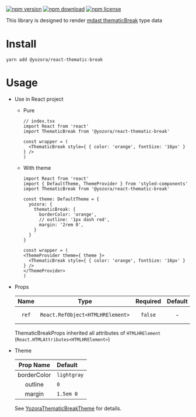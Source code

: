 [![npm version](https://img.shields.io/npm/v/@yozora/react-thematic-break.svg)](https://www.npmjs.com/package/@yozora/react-thematic-break)
[![npm download](https://img.shields.io/npm/dm/@yozora/react-thematic-break.svg)](https://www.npmjs.com/package/@yozora/react-thematic-break)
[![npm license](https://img.shields.io/npm/l/@yozora/react-thematic-break.svg)](https://www.npmjs.com/package/@yozora/react-thematic-break)


This library is designed to render [mdast thematicBreak][] type data


# Install

  ```shell
  yarn add @yozora/react-thematic-break
  ```

# Usage
  * Use in React project

    - Pure

      ```tsx
      // index.tsx
      import React from 'react'
      import ThematicBreak from '@yozora/react-thematic-break'

      const wrapper = (
        <ThematicBreak style={ { color: 'orange', fontSize: '16px' } } />
      )
      ```

    - With theme

      ```tsx
      import React from 'react'
      import { DefaultTheme, ThemeProvider } from 'styled-components'
      import ThematicBreak from '@yozora/react-thematic-break'

      const theme: DefaultTheme = {
        yozora: {
          thematicBreak: {
            borderColor: 'orange',
            // outline: '1px dash red',
            margin: '2rem 0',
          }
        }
      }

      const wrapper = (
      <ThemeProvider theme={ theme }>
        <ThematicBreak style={ { color: 'orange', fontSize: '16px' } } />
      </ThemeProvider>
      )
      ```

  * Props

     Name     | Type                              | Required  | Default | Description
    :--------:|:---------------------------------:|:---------:|:-------:|:-------------
     `ref`    | `React.RefObject<HTMLHRElement>`  | `false`   | -       | Forwarded ref callback

    ThematicBreakProps inherited all attributes of `HTMLHRElement` (`React.HTMLAttributes<HTMLHRElement>`)

  * Theme

     Prop Name    | Default
    :------------:|:-----------
     borderColor  | `lightgray`
     outline      | `0`
     margin       | `1.5em 0`

    See [YozoraThematicBreakTheme][] for details.


[mdast thematicBreak]: https://github.com/syntax-tree/mdast#thematicbreak
[YozoraThematicBreakTheme]: (https://github.com/lemon-clown/yozora-react/blob/master/packages/thematic-break/src/theme.ts)

